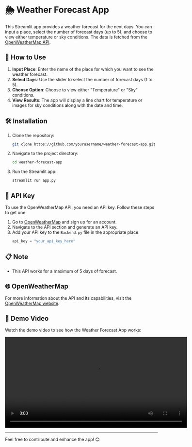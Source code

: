 # 🌦️ Weather Forecast App

This Streamlit app provides a weather forecast for the next days. You can input a place, select the number of forecast days (up to 5), and choose to view either temperature or sky conditions. The data is fetched from the [OpenWeatherMap API](https://openweathermap.org/).

## 🚀 How to Use

1. **Input Place**: Enter the name of the place for which you want to see the weather forecast.
2. **Select Days**: Use the slider to select the number of forecast days (1 to 5).
3. **Choose Option**: Choose to view either "Temperature" or "Sky" conditions.
4. **View Results**: The app will display a line chart for temperature or images for sky conditions along with the date and time.

## 🛠️ Installation

1. Clone the repository:
    ```bash
    git clone https://github.com/yourusername/weather-forecast-app.git
    ```
2. Navigate to the project directory:
    ```bash
    cd weather-forecast-app
    ```
3. Run the Streamlit app:
    ```bash
    streamlit run app.py
    ```

## 🔑 API Key

To use the OpenWeatherMap API, you need an API key. Follow these steps to get one:

1. Go to [OpenWeatherMap](https://openweathermap.org/) and sign up for an account.
2. Navigate to the API section and generate an API key.
3. Add your API key to the `Backend.py` file in the appropriate place:
    ```python
    api_key = "your_api_key_here"
    ```

## 📋 Note

- This API works for a maximum of 5 days of forecast.

## 🌐 OpenWeatherMap

For more information about the API and its capabilities, visit the [OpenWeatherMap website](https://openweathermap.org/).

## 🎥 Demo Video

Watch the demo video to see how the Weather Forecast App works:

<video width="600" controls>
  <source src="video/video.mp4" type="video/mp4">
  Your browser does not support the video tag.
</video>

---

Feel free to contribute and enhance the app! 😊
